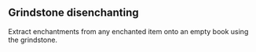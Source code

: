 ## Grindstone disenchanting

Extract enchantments from any enchanted item onto an empty book using the grindstone.